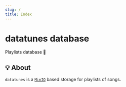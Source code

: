 ```yaml
---
slug: /
title: Index
---
```


# datatunes database

Playlists database 💽

## 💡 About

`datatunes` is a [`MinIO`](https://min.io) based storage
for playlists of songs.
